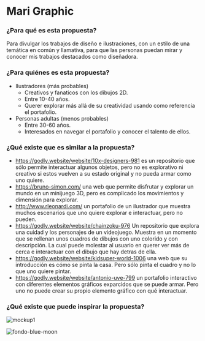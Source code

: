 # Mari Graphic

### ¿Para qué es esta propuesta?
Para divulgar los trabajos de diseño e ilustraciones, con un estilo de una temática en común y llamativa, para que las personas puedan mirar y conocer mis trabajos destacados como diseñadora.

### ¿Para quiénes es esta propuesta?
* Ilustradores (más probables)
   * Creativos y fanaticos con los dibujos 2D.
   * Entre 10-40 años.
   * Querer explorar más allá de su creatividad usando como referencia el portafolio. 
* Personas adultas (menos probables)
   * Entre 30-60 años.
   * Interesados en navegar el portafolio y conocer el talento de ellos.
### ¿Qué existe que es similar a la propuesta?
* <https://godly.website/website/10x-designers-981> es un repositorio que sólo permite interactuar algunos objetos, pero no es explorativo ni creativo si estos vuelven a su estado original y no pueda armar como uno quiere.
* <https://bruno-simon.com/> una web que permite disfrutar y explorar un mundo en un minijuego 3D, pero es complicado los movimientos y dimensión para explorar.  
* <http://www.rleonardi.com/> un portafolio de un ilustrador que muestra muchos escenarios que uno quiere explorar e interactuar, pero no pueden.
* <https://godly.website/website/chainzoku-976> Un repositorio que explora una cuidad y los personajes de un videojuego. Muestra en un momento que se rellenan unos cuadros de dibujos con uno colorido y con descripción. La cual puede molestar al usuario en querer ver más de cerca e interactuar con el dibujo que hay detras de ella.
* <https://godly.website/website/kidsuper-world-1006> una web que su introducción es cómo se pinta la casa. Pero sólo pinta el cuadro y no lo que uno quiere pintar.
* <https://godly.website/website/antonio-uve-799> un portafolio interactivo con diferentes elementos gráficos exparcidos que se puede armar. Pero uno no puede crear su propio elemento gráfico con qué interactuar.

### ¿Qué existe que puede inspirar la propuesta?
![mockup1](https://github.com/user-attachments/assets/fdf2ab68-85c1-4af8-9a61-01f11cd794eb)

![fondo-blue-moon](https://github.com/user-attachments/assets/e720e47a-5d29-4f61-802b-9f20ca618aef)


